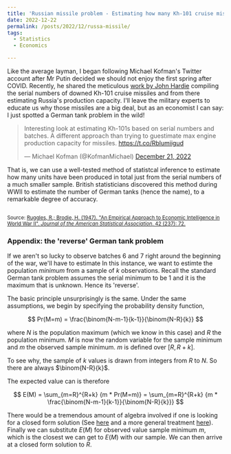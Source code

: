 ```yaml
---
title: 'Russian missile problem - Estimating how many Kh-101 cruise missiles Russia produced'
date: 2022-12-22
permalink: /posts/2022/12/russa-missile/
tags:
  - Statistics
  - Economics

---
```


Like the average layman, I began following Michael Kofman's Twitter account after Mr Putin decided we should not enjoy the first spring after COVID. Recently, he shared the meticulous [work by John Hardie](https://www.longwarjournal.org/archives/2022/12/estimating-russias-kh-101-production-capacity.php) compiling the serial numbers of downed Kh-101 cruise missiles and from there estimating Russia's production capacity. I'll leave the military experts to educate us why those missiles are a big deal, but as an economist I can say: I just spotted a German tank problem in the wild!

<blockquote class="twitter-tweet"><p lang="en" dir="ltr">Interesting look at estimating Kh-101s based on serial numbers and batches. A different approach than trying to guestimate max engine production capacity for missiles. <a href="https://t.co/Rblumiigud">https://t.co/Rblumiigud</a></p>&mdash; Michael Kofman (@KofmanMichael) <a href="https://twitter.com/KofmanMichael/status/1605555833282011136?ref_src=twsrc%5Etfw">December 21, 2022</a></blockquote> <script async src="https://platform.twitter.com/widgets.js" charset="utf-8"></script>

That is, we can use a well-tested method of statistcal inference to estimate how many units have been produced in total just from the serial numbers of a much smaller sample. British statisticians discovered this method during WWII to estimate the number of German tanks (hence the name), to a remarkable degree of accuracy. 

<img src="">

<sup> Source: [Ruggles, R.; Brodie, H. (1947). "An Empirical Approach to Economic Intelligence in World War II". *Journal of the American Statistical Association*. 42 (237): 72.](http://cms.dm.uba.ar/academico/materias/2docuat2019/probabilidades_y_estadistica_C/GTP.pdf) </sup>




### Appendix: the 'reverse' German tank problem

If we aren't so lucky to observe batches 6 and 7 right around the beginning of the war, we'll have to estimate  In this instance, we want to estimte the population *minimum* from a sample of $k$ observations. Recall the standard German tank problem assumes the serial minimum to be 1 and it is the maximum that is unknown. Hence its 'reverse'.

The basic principle unsurprisingly is the same. Under the same assumptions, we begin by specifying the probability density function,

$$
Pr(M=m) = \frac{\binom{N-m-1}{k-1}}{\binom{N-R}{k}}
$$


where $N$ is the population maximum (which we know in this case) and $R$ the population minimum. $M$ is now the random variable for the sample minimum and $m$ the observed sample minimum. $m$ is defined over $[R,R+k]$.

To see why, the sample of $k$ values is drawn from integers from $R$ to $N$. So there are always 	$\binom{N-R}{k}$. 

The expected value can is therefore

$$
E(M) = \sum_{m=R}^{R+k} {m * Pr(M=m)} = \sum_{m=R}^{R+k} {m * \frac{\binom{N-m-1}{k-1}}{\binom{N-R}{k}}}
$$

There would be a tremendous amount of algebra involved if one is looking for a closed form solution (See [here](https://web.williams.edu/Mathematics/sjmiller/public_html/math/talks/GermanTankProblem_Talk_Hampshire2019.pdf) and a more general treatment [here](https://web.williams.edu/Mathematics/sjmiller/public_html/math/papers/GTPv10.pdf)). Finally we can substitute $E(M)$ for observed value sample minimum $m$, which is the closest we can get to $E(M)$ with our sample. We can then arrive at a closed form solution to $R$.